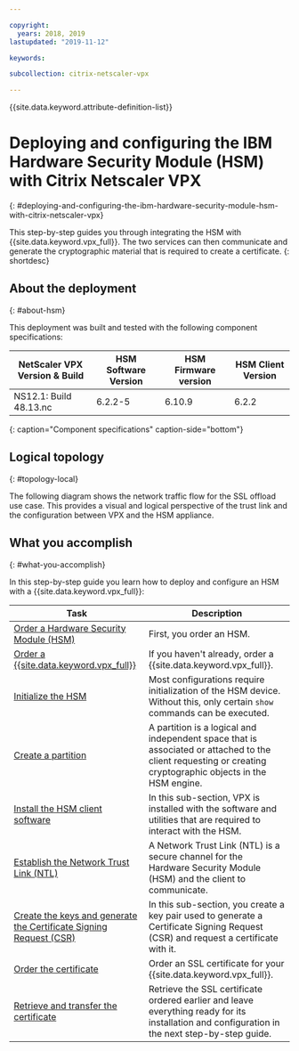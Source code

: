 ```yaml
---

copyright:
  years: 2018, 2019
lastupdated: "2019-11-12"

keywords:

subcollection: citrix-netscaler-vpx

---
```


{{site.data.keyword.attribute-definition-list}}

# Deploying and configuring the IBM Hardware Security Module (HSM) with Citrix Netscaler VPX
{: #deploying-and-configuring-the-ibm-hardware-security-module-hsm-with-citrix-netscaler-vpx}

This step-by-step guides you through integrating the HSM with {{site.data.keyword.vpx_full}}. The two services can then communicate and generate the cryptographic material that is required to create a certificate.
{: shortdesc}

## About the deployment
{: #about-hsm}

This deployment was built and tested with the following component specifications:

| NetScaler VPX Version & Build	| HSM Software Version | HSM Firmware version | HSM Client Version |
| ------------- | ------------- | ------------- | ------------- |
| NS12.1: Build 48.13.nc | 6.2.2-5 | 6.10.9 | 6.2.2 |
{: caption="Component specifications" caption-side="bottom"}

## Logical topology
{: #topology-local}

The following diagram shows the network traffic flow for the SSL offload use case. This provides a visual and logical perspective of the trust link and the configuration between VPX and the HSM appliance.

## What you accomplish
{: #what-you-accomplish}

In this step-by-step guide you learn how to deploy and configure an HSM with a {{site.data.keyword.vpx_full}}:

Task  | Description
------------- | -------------
[Order a Hardware Security Module (HSM)](/docs/citrix-netscaler-vpx?topic=citrix-netscaler-vpx-order-the-ibm-hardware-security-module-hsm-) | First, you order an HSM.
[Order a {{site.data.keyword.vpx_full}}](/docs/citrix-netscaler-vpx?topic=citrix-netscaler-vpx-order-a-citrix-netscaler-vpx) | If you haven't already, order a {{site.data.keyword.vpx_full}}.
[Initialize the HSM](/docs/citrix-netscaler-vpx?topic=citrix-netscaler-vpx-initialize-ibm-hardware-security-module-hsm-) | Most configurations require initialization of the HSM device. Without this, only certain `show` commands can be executed.
[Create a partition](/docs/citrix-netscaler-vpx?topic=citrix-netscaler-vpx-create-a-partition) | A partition is a logical and independent space that is associated or attached to the client requesting or creating cryptographic objects in the HSM engine.
[Install the HSM client software](/docs/citrix-netscaler-vpx?topic=citrix-netscaler-vpx-install-the-ibm-hardware-security-module-hsm-client-software) | In this sub-section, VPX is installed with the software and utilities that are required to interact with the HSM. |
[Establish the Network Trust Link (NTL)](/docs/citrix-netscaler-vpx?topic=citrix-netscaler-vpx-establish-a-network-trust-link-ntl-) | A Network Trust Link (NTL) is a secure channel for the Hardware Security Module (HSM) and the client to communicate. |
[Create the keys and generate the Certificate Signing Request (CSR)](/docs/citrix-netscaler-vpx?topic=citrix-netscaler-vpx-create-keys-and-generate-the-certificate-signing-request-csr-) | In this sub-section, you create a key pair used to generate a Certificate Signing Request (CSR) and request a certificate with it. |
[Order the certificate](/docs/citrix-netscaler-vpx?topic=citrix-netscaler-vpx-order-an-ssl-certificate) | Order an SSL certificate for your {{site.data.keyword.vpx_full}}.
[Retrieve and transfer the certificate](/docs/citrix-netscaler-vpx?topic=citrix-netscaler-vpx-retrieve-and-transfer-the-certificate) | Retrieve the SSL certificate ordered earlier and leave everything ready for its installation and configuration in the next step-by-step guide.

